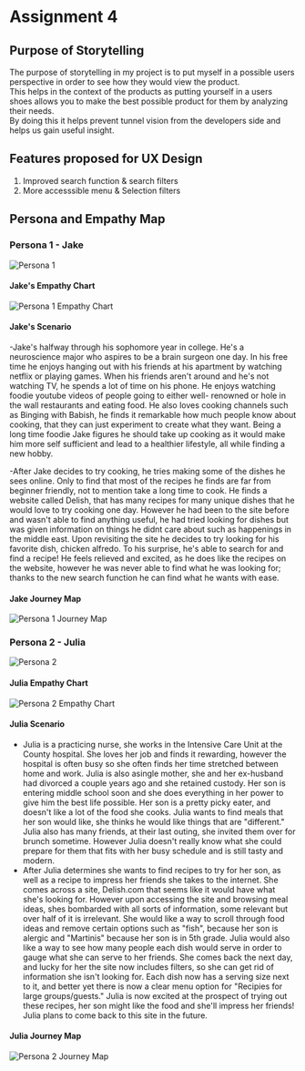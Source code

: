 # Assignment 4

## Purpose of Storytelling
The purpose of storytelling in my project is to put myself in a possible users perspective in order to see how they would view the product.  
This helps in the context of the products as putting yourself in a users shoes allows you to make the best possible product for them by analyzing their needs.  
By doing this it helps prevent tunnel vision from the developers side and helps us gain useful insight.  

## Features proposed for UX Design

1. Improved search function & search filters
2. More accesssible menu & Selection filters


## Persona and Empathy Map
### Persona 1 - Jake
![Persona 1](https://user-images.githubusercontent.com/54642348/116467420-7f1f9f80-a824-11eb-91e0-6ac25a7bea91.jpg)

#### Jake's Empathy Chart
![Persona 1 Empathy Chart](https://user-images.githubusercontent.com/54642348/116467449-89419e00-a824-11eb-8324-e642c1c30840.jpg)

#### Jake's Scenario
-Jake's halfway through his sophomore year in college. He's a neuroscience major who aspires to be a brain surgeon one day. In his free time he enjoys hanging out with his friends at his apartment by watching netflix or playing games. When his friends aren't around and he's not watching TV, he spends a lot of time on his phone. He enjoys watching foodie youtube videos of people going to either well- renowned or hole in the wall restaurants and eating food. He also loves cooking channels such as Binging with Babish, he finds it remarkable how much people know about cooking, that they can just experiment to create what they want. Being a long time foodie Jake figures he should take up cooking as it would make him more self sufficient and lead to a healthier lifestyle, all while finding a new hobby.  
  

-After Jake decides to try cooking, he tries making some of the dishes he sees online. Only to find that most of the recipes he finds are far from beginner friendly, not to mention take a long time to cook. He finds a website called Delish, that has many recipes for many unique dishes that he would love to try cooking one day. However he had been to the site before and wasn't able to find anything useful, he had tried looking for dishes but was given information on things he didnt care about such as happenings in the middle east. Upon revisiting the site he decides to try looking for his favorite dish, chicken alfredo. To his surprise, he's able to search for and find a recipe! He feels relieved and excited, as he does like the recipes on the website, however he was never able to find what he was looking for; thanks to the new search function he can find what he wants with ease.

#### Jake Journey Map
![Persona 1 Journey Map](https://user-images.githubusercontent.com/54642348/116475924-56e96e00-a82f-11eb-879e-f636e97ed564.jpg)


### Persona 2 - Julia
![Persona 2](https://user-images.githubusercontent.com/54642348/116476115-a039bd80-a82f-11eb-94ec-218c93d01adc.jpg)

#### Julia Empathy Chart
![Persona 2 Empathy Chart](https://user-images.githubusercontent.com/54642348/116467515-9d859b00-a824-11eb-9365-b211e2205736.jpg)

#### Julia Scenario
- Julia is a practicing nurse, she works in the Intensive Care Unit at the County hospital. She loves her job and finds it rewarding, however the hospital is often busy so she often finds her time stretched between home and work. Julia is also asingle mother, she and her ex-husband had divorced a couple years ago and she retained custody. Her son is entering middle school soon and she does everything in her power to give him the best life possible. Her son is a pretty picky eater, and doesn't like a lot of the food she cooks. Julia wants to find meals that her son would like, she thinks he would like things that are "different." Julia also has many friends, at their last outing, she invited them over for brunch sometime. However Julia doesn't really know what she could prepare for them that fits with her busy schedule and is still tasty and modern.
- After Julia determines she wants to find recipes to try for her son, as well as a recipe to impress her friends she takes to the internet. She comes across a site, Delish.com that seems like it would have what she's looking for. However upon accessing the site and browsing meal ideas, shes bombarded with all sorts of information, some relevant but over half of it is irrelevant. She would like a way to scroll through food ideas and remove certain options such as "fish", because her son is alergic and "Martinis" because her son is in 5th grade. Julia would also like a way to see how many people each dish would serve in order to gauge what she can serve to her friends. She comes back the next day, and lucky for her the site now includes filters, so she can get rid of information she isn't looking for. Each dish now has a serving size next to it, and better yet there is now a clear menu option for  "Recipies for large groups/guests." Julia is now excited at the prospect of trying out these recipes, her son might like the food and she'll impress her friends! Julia plans to come back to this site in the future.

#### Julia Journey Map
![Persona 2 Journey Map](https://user-images.githubusercontent.com/54642348/116477386-62d62f80-a831-11eb-901e-dfafe6c31ddb.jpg)











